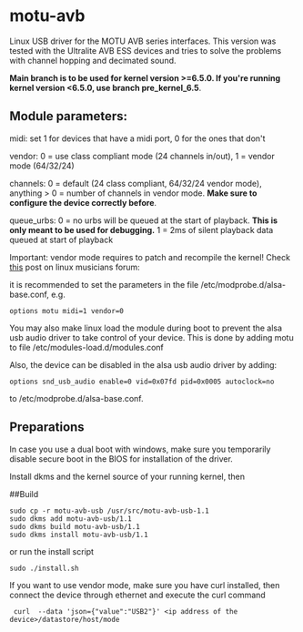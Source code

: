 # motu-avb
Linux USB driver for the MOTU AVB series interfaces.
This version was tested with the Ultralite AVB ESS devices and tries to solve the problems with channel hopping and decimated sound.

**Main branch is to be used for kernel version >=6.5.0. If you're running kernel version <6.5.0, use branch pre_kernel_6.5**.

## Module parameters:

midi: set 1 for devices that have a midi port, 0 for the ones that don't

vendor: 0 = use class compliant mode (24 channels in/out), 1 = vendor mode (64/32/24)

channels: 0 = default (24 class compliant, 64/32/24 vendor mode), anything > 0 = number of channels in vendor mode. **Make sure to configure the device correctly before**.

queue_urbs: 0 = no urbs will be queued at the start of playback. **This is only meant to be used for debugging.** 1 = 2ms of silent playback data queued at start of playback

Important: vendor mode requires to patch and recompile the kernel! Check [this](https://linuxmusicians.com/viewtopic.php?p=139957&sid=5dd8fd68d6b6abe5f40f5fffbb7faafc#p139957) post on linux musicians forum: 

it is recommended to set the parameters in the file /etc/modprobe.d/alsa-base.conf, e.g.

	options motu midi=1 vendor=0 

You may also make linux load the module during boot to prevent the alsa usb audio driver to take control of your device.
This is done by adding motu to file /etc/modules-load.d/modules.conf

Also, the device can be disabled in the alsa usb audio driver by adding:

	options snd_usb_audio enable=0 vid=0x07fd pid=0x0005 autoclock=no

to /etc/modprobe.d/alsa-base.conf.

## Preparations

In case you use a dual boot with windows, make sure you temporarily disable secure boot in the BIOS for installation
of the driver.

Install dkms and the kernel source of your running kernel, then

##Build

	sudo cp -r motu-avb-usb /usr/src/motu-avb-usb-1.1
	sudo dkms add motu-avb-usb/1.1
	sudo dkms build motu-avb-usb/1.1
	sudo dkms install motu-avb-usb/1.1

or run the install script

 	sudo ./install.sh

If you want to use vendor mode, make sure you have curl installed, then connect the device through ethernet and execute the curl command

	 curl  --data 'json={"value":"USB2"}' <ip address of the device>/datastore/host/mode

